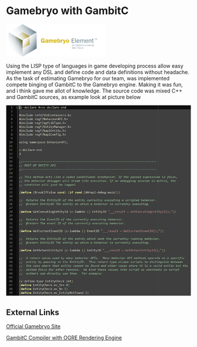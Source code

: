 # Gamebryo with GambitC

![Gamebryo](/projects/gamebryo/icon_gamebryo_270px.gif)

Using the LISP type of languages in game developing process allow easy implement any DSL and define code and data definitions without headache. 
As the task of estimating Gamebryo for our team, was implemented compete binging of GambitC to the Gamebryo engine. Making it was fun, and i think gave me allot of knowledge. The source code was mixed C++ and GambitC sources, as example look at picture below 

![Source Code Screen](/projects/gamebryo/src_screen.png)

## External Links

[Official Gamebryo Site](http://www.gamebryo.com)

[GambitC Compiler with OGRE Rendering Engine](https://github.com/hww/ogre-gambc)
